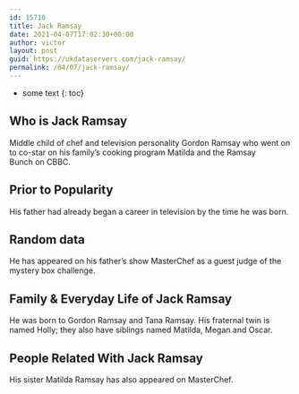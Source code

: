 ```yaml
---
id: 15710
title: Jack Ramsay
date: 2021-04-07T17:02:30+00:00
author: victor
layout: post
guid: https://ukdataservers.com/jack-ramsay/
permalink: /04/07/jack-ramsay/
---
```


* some text
{: toc}


## Who is Jack Ramsay



Middle child of chef and television personality Gordon Ramsay who went on to co-star on his family&#8217;s cooking program Matilda and the Ramsay Bunch on CBBC.

                
                
                
## Prior to Popularity



His father had already began a career in television by the time he was born. 

                
                
                
## Random data



He has appeared on his father&#8217;s show MasterChef as a guest judge of the mystery box challenge.

                
                
                
## Family & Everyday Life of Jack Ramsay



He was born to Gordon Ramsay and Tana Ramsay. His fraternal twin is named Holly; they also have siblings named Matilda, Megan and Oscar. 

                
                
                
## People Related With Jack Ramsay



His sister Matilda Ramsay has also appeared on MasterChef.

                
              
            
          
          
          
